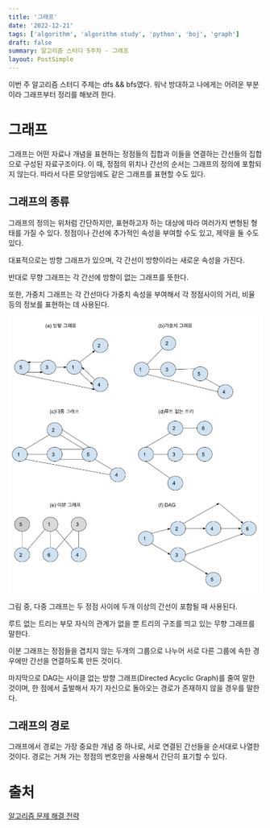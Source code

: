```yaml
---
title: '그래프'
date: '2022-12-21'
tags: ['algorithm', 'algorithm study', 'python', 'boj', 'graph']
draft: false
summary: 알고리즘 스터디 5주차 - 그래프
layout: PostSimple
---
```


이번 주 알고리즘 스터디 주제는 dfs && bfs였다. 워낙 방대하고 나에게는 어려운 부분이라 그래프부터 정리를 해보려 한다.

# 그래프

그래프는 어떤 자료나 개념을 표현하는 정점들의 집합과 이들을 연결하는 간선들의 집합으로 구성된 자료구조이다. 이 때, 정점의 위치나 간선의 순서는 그래프의 정의에 포함되지 않는다. 따라서 다른 모양임에도 같은 그래프를 표현할 수도 있다.

## 그래프의 종류

그래프의 정의는 위처럼 간단하지만, 표현하고자 하는 대상에 따라 여러가지 변형된 형태를 가질 수 있다. 정점이나 간선에 추가적인 속성을 부여할 수도 있고, 제약을 둘 수도 있다.

대표적으로는 방향 그래프가 있으며, 각 간선이 방향이라는 새로운 속성을 가진다.

반대로 무향 그래프는 각 간선에 방향이 없는 그래프를 뜻한다.

또한, 가중치 그래프는 각 간선마다 가중치 속성을 부여해서 각 정점사이의 거리, 비율 등의 정보를 표현하는 데 사용된다.

![Alt text](https://github.com/chanwoong1/chanwoong1.github.io/blob/main/public/static/images/blog_posts/algorithm_study/graph/graph_md/00.png?raw=true)

그림 중, 다중 그래프는 두 정점 사이에 두개 이상의 간선이 포함될 때 사용된다.

루트 없는 트리는 부모 자식의 관계가 없을 뿐 트리의 구조를 띄고 있는 무향 그래프를 말한다.

이분 그래프는 정점들을 겹치지 않는 두개의 그룹으로 나누어 서로 다른 그룹에 속한 경우에만 간선을 연결하도록 만든 것이다.

마지막으로 DAG는 사이클 없는 방향 그래프(Directed Acyclic Graph)를 줄여 말한 것이며, 한 점에서 출발해서 자기 자신으로 돌아오는 경로가 존재하지 않을 경우를 말한다.

## 그래프의 경로

그래프에서 경로는 가장 중요한 개념 중 하나로, 서로 연결된 간선들을 순서대로 나열한 것이다. 경로는 거쳐 가는 정점의 번호만을 사용해서 간단히 표기할 수 있다.

# 출처

[알고리즘 문제 해결 전략](https://book.algospot.com/index.html)
